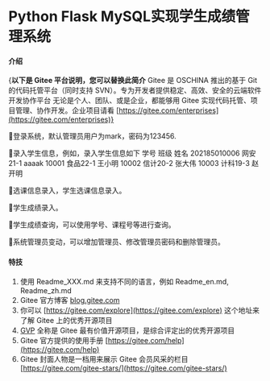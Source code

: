 # Python Flask MySQL实现学生成绩管理系统

#### 介绍
{**以下是 Gitee 平台说明，您可以替换此简介**
Gitee 是 OSCHINA 推出的基于 Git 的代码托管平台（同时支持 SVN）。专为开发者提供稳定、高效、安全的云端软件开发协作平台
无论是个人、团队、或是企业，都能够用 Gitee 实现代码托管、项目管理、协作开发。企业项目请看 [https://gitee.com/enterprises](https://gitee.com/enterprises)}


登录系统，默认管理员用户为mark，密码为123456.
 
录入学生信息，例如，录入学生信息如下
学号				班级			姓名
202185010006	网安21-1		aaaak
10001			食品22-1		王小明
10002			信计20-2		张大伟
10003			计科19-3		赵开明
 
选课信息录入，学生选课信息录入。
 
学生成绩录入。
 
学生成绩查询，可以使用学号、课程号等进行查询。
 
 
系统管理员变动，可以增加管理员、修改管理员密码和删除管理员。
 



#### 特技

1.  使用 Readme\_XXX.md 来支持不同的语言，例如 Readme\_en.md, Readme\_zh.md
2.  Gitee 官方博客 [blog.gitee.com](https://blog.gitee.com)
3.  你可以 [https://gitee.com/explore](https://gitee.com/explore) 这个地址来了解 Gitee 上的优秀开源项目
4.  [GVP](https://gitee.com/gvp) 全称是 Gitee 最有价值开源项目，是综合评定出的优秀开源项目
5.  Gitee 官方提供的使用手册 [https://gitee.com/help](https://gitee.com/help)
6.  Gitee 封面人物是一档用来展示 Gitee 会员风采的栏目 [https://gitee.com/gitee-stars/](https://gitee.com/gitee-stars/)
